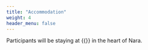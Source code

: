 ```yaml
---
title: "Accommodation"
weight: 4
header_menu: false
---
```


Participants will be staying at {{<extlink text="Hotel Tenpyo" href="https://hotel-tenpyo-naramachi.jp/en/" icon="fa fa-external-link">}} in the heart of Nara.
